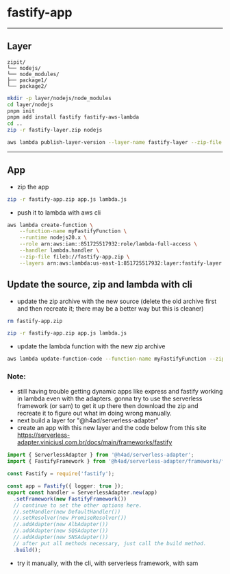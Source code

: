 # fastify-app

---

## Layer

```
zipit/
└── nodejs/
└── node_modules/
├── package1/
└── package2/
```

```sh
mkdir -p layer/nodejs/node_modules
cd layer/nodejs
pnpm init
pnpm add install fastify fastify-aws-lambda
cd ..
zip -r fastify-layer.zip nodejs
```

```sh
aws lambda publish-layer-version --layer-name fastify-layer --zip-file fileb://fastify-layer.zip --compatible-runtimes nodejs20.x nodejs18.x nodejs16.x nodejs14.x
```

---

## App

- zip the app

```sh
zip -r fastify-app.zip app.js lambda.js
```

- push it to lambda with aws cli

```sh
aws lambda create-function \
    --function-name myFastifyFunction \
    --runtime nodejs20.x \
    --role arn:aws:iam::851725517932:role/lambda-full-access \
    --handler lambda.handler \
    --zip-file fileb://fastify-app.zip \
    --layers arn:aws:lambda:us-east-1:851725517932:layer:fastify-layer:2 arn:aws:lambda:us-east-1:851725517932:layer:fastify-aws-lambda-layer:1
```

## Update the source, zip and lambda with cli

- update the zip archive with the new source (delete the old archive first and then recreate it; there may be a better way but this is cleaner)

```sh
rm fastify-app.zip

zip -r fastify-app.zip app.js lambda.js
```

- update the lambda function with the new zip archive

```sh
aws lambda update-function-code --function-name myFastifyFunction --zip-file fileb://fastify-app.zip
```


### Note:
- still having trouble getting dynamic apps like express and fastify working in lambda even with the adapters. gonna try to use the serverless framework (or sam) to get it up there then download the zip and recreate it to figure out what im doing wrong manually.
- next build a layer for "@h4ad/serverless-adapter" 
- create an app with this new layer and the code below from this site https://serverless-adapter.viniciusl.com.br/docs/main/frameworks/fastify

```ts
import { ServerlessAdapter } from '@h4ad/serverless-adapter';
import { FastifyFramework } from '@h4ad/serverless-adapter/frameworks/fastify';

const Fastify = require('fastify');

const app = Fastify({ logger: true });
export const handler = ServerlessAdapter.new(app)
  .setFramework(new FastifyFramework())
  // continue to set the other options here.
  //.setHandler(new DefaultHandler())
  //.setResolver(new PromiseResolver())
  //.addAdapter(new AlbAdapter())
  //.addAdapter(new SQSAdapter())
  //.addAdapter(new SNSAdapter())
  // after put all methods necessary, just call the build method.
  .build();
```
- try it manually, with the cli, with serverless framework, with sam